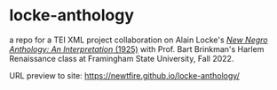 # locke-anthology
a repo for a TEI XML project collaboration on Alain Locke's [*New Negro Anthology: An Interpretation* (1925)](https://archive.org/details/newnegrointerpre00unse) with Prof. Bart Brinkman's Harlem Renaissance class at Framingham State University, Fall 2022.

URL preview to site: https://newtfire.github.io/locke-anthology/
